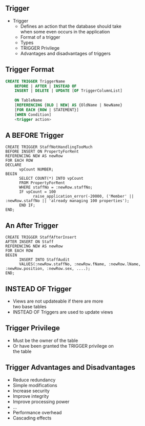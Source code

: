 ## Trigger

<ul>
  <li>Trigger
    <ul>
      <li>Defines an action that the database should take
      </br>when some even occurs in the application</li>
      <li>Format of a trigger</li>
      <li>Types</li>
      <li>TRIGGER Privilege</li>
      <li>Advantages and disadvantages of triggers</li>
    </ul>
  </li>
</ul>

## Trigger Format

``` sql
CREATE TRIGGER TriggerName
    BEFORE | AFTER | INSTEAD OF
    INSERT | DELETE | UPDATE [OF TriggerColumnList]
    
    ON TableName
    [REFERENCING {OLD | NEW| AS {OldName | NewName}
    [FOR EACH {ROW | STATEMENT}]
    [WHEN Condition]
    <trigger action>
```

## A BEFORE Trigger
``` mysql
CREATE TRIGGER StaffNotHandlingTooMuch
BEFORE INSERT ON PropertyForRent
REFERENCING NEW AS newRow
FOR EACH ROW
DECLARE
      vpCount NUMBER;
BEGIN
      SELECT COUNT(*) INTO vpCount
      FROM PropertyForRent
      WHERE staffNo = :newRow.staffNo;
      IF vpCount = 100
            raise_application_error(-20000, ('Member' || :newRow.staffNo || 'already managing 100 properties');
      END IF;
END;
```

## An After Trigger
``` mysql
CREATE TRIGGER StaffAfterInsert
AFTER INSERT ON Staff
REFERENCING NEW AS newRow
FOR EACH ROW
BEGIN
      INSERT INTO StaffAudit
      VALUES(:newRow.staffNo, :newRow.fName, :newRow.lName, :newRow.position, :newRow.sex, ....);
END;
```

## INSTEAD OF Trigger

<ul>
  <li>Views are not updateable if there are more
    </br>two base tables</li>
  <li>INSTEAD OF Triggers are used to update views</li>
</ul>

## Trigger Privilege

<ul>
  <li>Must be the owner of the table</li>
  <li>Or have been granted the TRIGGER privilege on
    </br>the table</li>
</ul>

## Trigger Advantages and Disadvantages
<ul>
  <li>Reduce redundancy</li>
  <li>Simple modifications</li>
  <li>Increase security</li>
  <li>Improve integrity</li>
  <li>Improve processing power</li>
  <li>...</li>
  <li>Performance overhead</li>
  <li>Cascading effects</li>
</ul>
